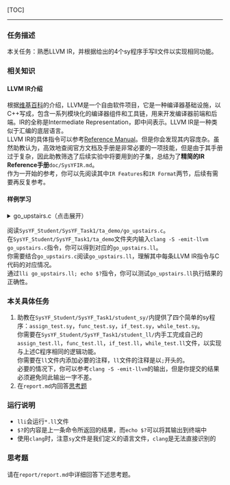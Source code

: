 [TOC]

---

### 任务描述
本关任务：熟悉LLVM IR，并根据给出的4个sy程序手写ll文件以实现相同功能。

### 相关知识
#### LLVM IR介绍
根据[维基百科](https://zh.wikipedia.org/zh-cn/LLVM)的介绍，LLVM是一个自由软件项目，它是一种编译器基础设施，以C++写成，包含一系列模块化的编译器组件和工具链，用来开发编译器前端和后端。IR的全称是Intermediate Representation，即中间表示。LLVM IR是一种类似于汇编的底层语言。  
LLVM IR的具体指令可以参考[Reference Manual](http://llvm.org/docs/LangRef.html)。但是你会发现其内容庞杂。虽然助教认为，高效地查阅官方文档及手册是非常必要的一项技能，但是由于其手册过于复杂，因此助教筛选了后续实验中将要用到的子集，总结为了**精简的IR Reference手册**`doc/SysYFIR.md`。  
作为一开始的参考，你可以先阅读其中`IR Features`和`IR Format`两节，后续有需要再反复参考。  

#### 样例学习
<details>
  <summary> go_upstairs.c（点击展开） </summary>

```c
int num[2] = {4, 8};
int x[1];
int n;
int tmp = 1;

int climbStairs(int n) {
    if(n < 4)
        return n;
    int dp[10];
    dp[0] = 0;
    dp[1] = 1;
    dp[2] = 2;
    int i;
    i = 3;
    while(i<n+1){
        dp[i] = dp[i-1] + dp[i-2];
        i = i + 1;
    }
    return dp[n];
}

int main(){
    int res;
    n=num[0];
    x[0] = num[tmp];
    res = climbStairs(n + tmp);
    return res - x[0];
}
```
</details>

阅读`SysYF_Student/SysYF_Task1/ta_demo/go_upstairs.c`。  
在`SysYF_Student/SysYF_Task1/ta_demo`文件夹内输入`clang -S -emit-llvm go_upstairs.c`指令，你可以得到对应的`go_upstairs.ll`。  
你需要结合`go_upstairs.c`阅读`go_upstairs.ll`，理解其中每条LLVM IR指令与C代码的对应情况。  
通过`lli go_upstairs.ll; echo $?`指令，你可以测试`go_upstairs.ll`执行结果的正确性。  

### 本关具体任务
1. 助教在`SysYF_Student/SysYF_Task1/student_sy/`内提供了四个简单的sy程序：`assign_test.sy`，`func_test.sy`，`if_test.sy`，`while_test.sy`。  
你需要在`SysYF_Student/SysYF_Task1/student_ll/`内手工完成自己的`assign_test.ll`，`func_test.ll`，`if_test.ll`，`while_test.ll`文件，以实现与上述C程序相同的逻辑功能。  
你需要在`ll`文件内添加必要的注释，`ll`文件的注释是以`;`开头的。  
必要的情况下，你可以参考`clang -S -emit-llvm`的输出，但是你提交的结果必须避免同此输出一字不差。  
2. 在`report.md`内回答[思考题](#思考题)

### 运行说明
- `lli`会运行`*.ll`文件
- `$?`的内容是上一条命令所返回的结果，而`echo $?`可以将其输出到终端中
- 使用`clang`时，注意`sy`文件是我们定义的语言文件，`clang`是无法直接识别的  

### 思考题
请在`report/report.md`中详细回答下述思考题。  